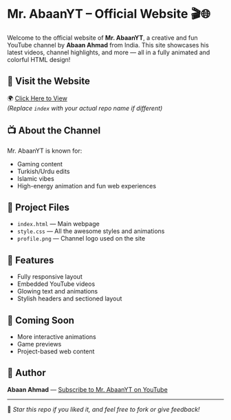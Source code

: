 # Mr. AbaanYT – Official Website 🎬🌐

Welcome to the official website of **Mr. AbaanYT**, a creative and fun YouTube channel by **Abaan Ahmad** from India. This site showcases his latest videos, channel highlights, and more — all in a fully animated and colorful HTML design!

## 🔗 Visit the Website
🌍 [Click Here to View](https://AbaanYT.github.io/index)  
*(Replace `index` with your actual repo name if different)*

## 📺 About the Channel
Mr. AbaanYT is known for:
- Gaming content
- Turkish/Urdu edits
- Islamic vibes
- High-energy animation and fun web experiences

## 📁 Project Files
- `index.html` — Main webpage
- `style.css` — All the awesome styles and animations
- `profile.png` — Channel logo used on the site

## 🌟 Features
- Fully responsive layout
- Embedded YouTube videos
- Glowing text and animations
- Stylish headers and sectioned layout

## 🚀 Coming Soon
- More interactive animations
- Game previews
- Project-based web content

## 🧠 Author
**Abaan Ahmad** — [Subscribe to Mr. AbaanYT on YouTube](https://www.youtube.com/channel/UCKUm_Dp4XQEezEnfnbiVkfw)

---

👀 *Star this repo if you liked it, and feel free to fork or give feedback!*

